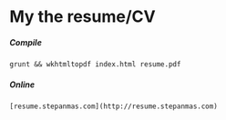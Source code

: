 # My the resume/CV


##### Compile
    grunt && wkhtmltopdf index.html resume.pdf
    
##### Online
    [resume.stepanmas.com](http://resume.stepanmas.com)